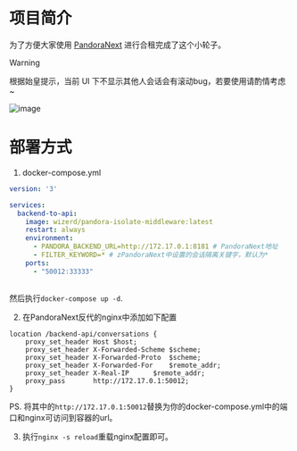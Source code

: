 # 项目简介

为了方便大家使用 [PandoraNext](https://github.com/pandora-next/deploy) 进行合租完成了这个小轮子。

> [!WARNING]
>
> 根据始皇提示，当前 UI 下不显示其他人会话会有滚动bug，若要使用请酌情考虑~

![image](https://github.com/Ink-Osier/PandoraIsolateConversation/assets/133617214/1907b4bd-70c8-41a2-b081-16e641ea5686)


# 部署方式

1. docker-compose.yml

```yaml
version: '3'

services:
  backend-to-api:
    image: wizerd/pandora-isolate-middleware:latest
    restart: always
    environment:
      - PANDORA_BACKEND_URL=http://172.17.0.1:8181 # PandoraNext地址
      - FILTER_KEYWORD=* # zPandoraNext中设置的会话隔离关键字，默认为*
    ports:
      - "50012:33333"
    
```

然后执行`docker-compose up -d`.

2. 在PandoraNext反代的nginx中添加如下配置

```nginx
location /backend-api/conversations {
    proxy_set_header Host $host;
    proxy_set_header X-Forwarded-Scheme $scheme;
    proxy_set_header X-Forwarded-Proto  $scheme;
    proxy_set_header X-Forwarded-For    $remote_addr;
    proxy_set_header X-Real-IP		$remote_addr;
    proxy_pass       http://172.17.0.1:50012;
}
```
PS. 将其中的`http://172.17.0.1:50012`替换为你的docker-compose.yml中的端口和nginx可访问到容器的url。

3. 执行`nginx -s reload`重载nginx配置即可。